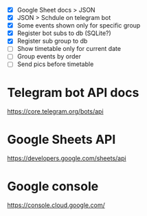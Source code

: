 - [x] Google Sheet docs > JSON
- [x] JSON > Schdule on telegram bot
- [x] Some events shown only for specific group
- [x] Register bot subs to db (SQLite?)
- [x] Register sub group to db
- [ ] Show timetable only for current date
- [ ] Group events by order
- [ ] Send pics before timetable

# Telegram bot API docs

https://core.telegram.org/bots/api

# Google Sheets API

https://developers.google.com/sheets/api

# Google console

https://console.cloud.google.com/
